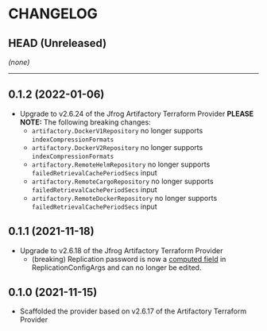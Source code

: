 CHANGELOG
=========

## HEAD (Unreleased)
_(none)_

---

## 0.1.2 (2022-01-06)
* Upgrade to v2.6.24 of the Jfrog Artifactory Terraform Provider
  **PLEASE NOTE:** The following breaking changes:
  * `artifactory.DockerV1Repository` no longer supports `indexCompressionFormats`
  * `artifactory.DockerV2Repository` no longer supports `indexCompressionFormats`
  * `artifactory.RemoteHelmRepository` no longer supports `failedRetrievalCachePeriodSecs` input
  * `artifactory.RemoteCargoRepository` no longer supports `failedRetrievalCachePeriodSecs` input
  * `artifactory.RemoteDockerRepository` no longer supports `failedRetrievalCachePeriodSecs` input

## 0.1.1 (2021-11-18)
* Upgrade to v2.6.18 of the Jfrog Artifactory Terraform Provider
    * (breaking) Replication password is now a [computed field](https://github.com/jfrog/terraform-provider-artifactory/pull/206) in ReplicationConfigArgs and can no longer be edited.

## 0.1.0 (2021-11-15)
* Scaffolded the provider based on v2.6.17 of the Artifactory Terraform Provider
